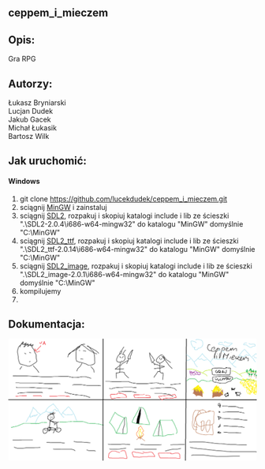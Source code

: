 ## ceppem_i_mieczem

## Opis:
Gra RPG  

## Autorzy:
Łukasz Bryniarski  
Lucjan Dudek  
Jakub Gacek  
Michał Łukasik  
Bartosz Wilk  

## Jak uruchomić:
#### Windows
1. git clone https://github.com/lucekdudek/ceppem_i_mieczem.git  
2. sciągnij [MinGW](https://sourceforge.net/projects/mingw/files/latest/download?source=files) i zainstaluj  
3. sciągnij [SDL2](https://www.libsdl.org/release/SDL2-devel-2.0.4-mingw.tar.gz), rozpakuj i skopiuj katalogi include i lib ze ścieszki ".\SDL2-2.0.4\i686-w64-mingw32" do katalogu "MinGW" domyślnie "C:\MinGW\" 
4. sciągnij [SDL2_ttf](https://www.libsdl.org/projects/SDL_ttf/release/SDL2_ttf-devel-2.0.14-mingw.tar.gz), rozpakuj i skopiuj katalogi include i lib ze ścieszki ".\SDL2_ttf-2.0.14\i686-w64-mingw32" do katalogu "MinGW" domyślnie "C:\MinGW\"    
5. sciągnij [SDL2_image](https://www.libsdl.org/projects/SDL_image/release/SDL2_image-devel-2.0.1-mingw.tar.gz), rozpakuj i skopiuj katalogi include i lib ze ścieszki ".\SDL2_image-2.0.1\i686-w64-mingw32" do katalogu "MinGW" domyślnie "C:\MinGW\"  
6. kompilujemy
7. 

## Dokumentacja:

![alt tag](https://raw.githubusercontent.com/lucekdudek/ceppem_i_mieczem/master/ceppem_i_mieczem.png)  
